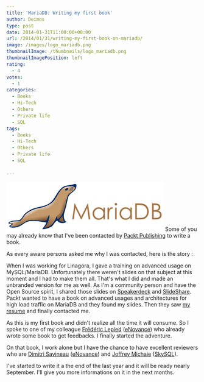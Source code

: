 ```yaml
---
title: 'MariaDB: Writing my first book'
author: Deimos
type: post
date: 2014-01-31T11:00:00+00:00
url: /2014/01/31/writing-my-first-book-on-mariadb/
image: /images/logo_mariadb.png
thumbnailImage: /thumbnails/logo_mariadb.png
thumbnailImagePosition: left
rating:
  - 4
votes:
  - 1
categories:
  - Books
  - Hi-Tech
  - Others
  - Private life
  - SQL
tags:
  - Books
  - Hi-Tech
  - Others
  - Private life
  - SQL

---
```

![Mariadb-logo](/images/logo_mariadb.png)
Some of you may already know that I've been contacted by [Packt Publishing](http://www.packtpub.com/) to write a book.
  
As every aware persons asked me why I was contacted, here is the story :

When I was working for Linagora, I gave a training on advanced usage on MySQL/MariaDB. Unfortunately there weren't slides on that subject at this moment and I had to make them all. That's what I did and made an unbranded version for me as well. As I'm a community person and have the Open Source spirit, I shared those slides on [Speakerdeck](https://speakerdeck.com/deimosfr/mariadb-mysql-avance) and [SlideShare](http://www.slideshare.net/deimosfr/mariadb-mysql-avanc). Packt wanted to have a book on advanced usages and architectures for high load traffic on MariaDB and they found my slides. Then they saw [my resume](http://cv.mavro.fr) and finally contacted me.

As this is my first book and didn't realize all the time it will consume. So I spoke to one of my colleague [Frédéric Lepied](http://en.wikipedia.org/wiki/Fr%C3%A9d%C3%A9ric_Lepied) ([eNovance](http://www.enovance.com/)) who already wrote some book to get feedbacks. I finally started the adventure.

On that book, I work alone but I have the chance to have excellent reviewers who are [Dimitri Savineau](https://github.com/dsavineau) ([eNovance](http://www.enovance.com/)) and [Joffrey Michaie](https://twitter.com/db_cat) ([SkySQL](http://www.skysql.com/)).

I've started to write it a the end of the last year and it will be ready nearly September. I'll give you more informations on it in the next months.